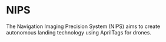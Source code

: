 # NIPS
The Navigation Imaging Precision System (NIPS) aims to create autonomous landing technology using AprilTags for drones.
